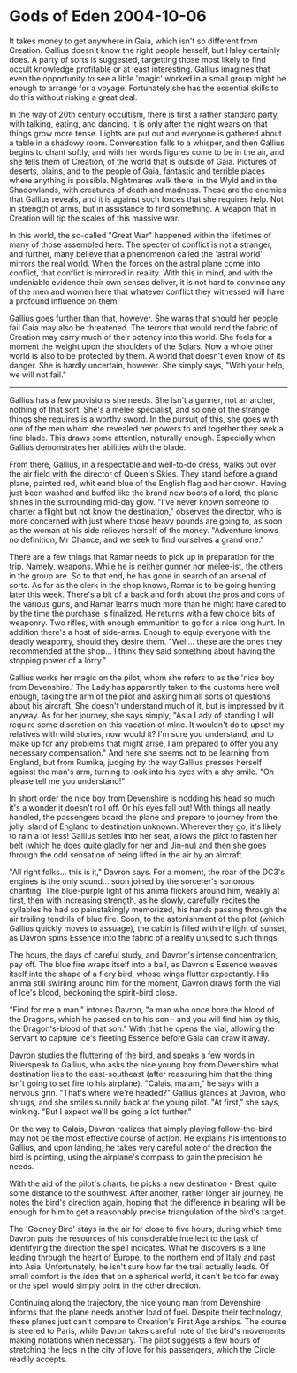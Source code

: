 <!-- TITLE: Gods of Eden 2004-10-06 -->
<!-- SUBTITLE: A game log for Gods of Eden -->

# Gods of Eden 2004-10-06

It takes money to get anywhere in Gaia, which isn't so different from Creation. Gallius doesn't know the right people herself, but Haley certainly does. A party of sorts is suggested, targetting those most likely to find occult knowledge profitable or at least interesting. Gallius imagines that even the opportunity to see a little 'magic' worked in a small group might be enough to arrange for a voyage. Fortunately she has the essential skills to do this without risking a great deal.

In the way of 20th century occultism, there is first a rather standard party, with talking, eating, and dancing. It is only after the night wears on that things grow more tense. Lights are put out and everyone is gathered about a table in a shadowy room. Conversation falls to a whisper, and then Gallius begins to chant softly, and with her words figures come to be in the air, and she tells them of Creation, of the world that is outside of Gaia. Pictures of deserts, plains, and to the people of Gaia, fantastic and terrible places where anything is possible. Nightmares walk there, in the Wyld and in the Shadowlands, with creatures of death and madness. These are the enemies that Gallius reveals, and it is against such forces that she requires help. Not in strength of arms, but in assistance to find something. A weapon that in Creation will tip the scales of this massive war.

In this world, the so-called "Great War" happened within the lifetimes of many of those assembled here. The specter of conflict is not a stranger, and further, many believe that a phenomenon called the 'astral world' mirrors the real world. When the forces on the astral plane come into conflict, that conflict is mirrored in reality. With this in mind, and with the undeniable evidence their own senses deliver, it is not hard to convince any of the men and women here that whatever conflict they witnessed will have a profound influence on them.

Gallius goes further than that, however. She warns that should her people fail Gaia may also be threatened. The terrors that would rend the fabric of Creation may carry much of their potency into this world. She feels for a moment the weight upon the shoulders of the Solars. Now a whole other world is also to be protected by them. A world that doesn't even know of its danger. She is hardly uncertain, however. She simply says, "With your help, we will not fail."

---

Gallius has a few provisions she needs. She isn't a gunner, not an archer, nothing of that sort. She's a melee specialist, and so one of the strange things she requires is a worthy sword. In the pursuit of this, she goes with one of the men whom she revealed her powers to and together they seek a fine blade. This draws some attention, naturally enough. Especially when Gallius demonstrates her abilities with the blade.

From there, Gallius, in a respectable and well-to-do dress, walks out over the air field with the director of Queen's Skies. They stand before a grand plane, painted red, whit eand blue of the English flag and her crown. Having just been washed and buffed like the brand new boots of a lord, the plane shines in the surrounding mid-day glow. "I've never known someone to charter a flight but not know the destination," observes the director, who is more concerned with just where those heavy pounds are going to, as soon as the woman at his side relieves herself of the money. "Adventure knows no definition, Mr Chance, and we seek to find ourselves a grand one."

There are a few things that Ramar needs to pick up in preparation for the trip. Namely, weapons. While he is neither gunner nor melee-ist, the others in the group are. So to that end, he has gone in search of an arsenal of sorts. As far as the clerk in the shop knows, Ramar is to be going hunting later this week. There's a bit of a back and forth about the pros and cons of the various guns, and Ramar learns much more than he might have cared to by the time the purchase is finalized. He returns with a few choice bits of weaponry. Two rifles, with enough emmunition to go for a nice long hunt. In addition there's a host of side-arms. Enough to equip everyone with the deadly weaponry, should they desire them. "Well... these are the ones they recommended at the shop... I think they said something about having the stopping power of a lorry."

Gallius works her magic on the pilot, whom she refers to as the 'nice boy from Devenshire.' The Lady has apparently taken to the customs here well enough, taking the arm of the pilot and asking him all sorts of questions about his aircraft. She doesn't understand much of it, but is impressed by it anyway. As for her journey, she says simply, "As a Lady of standing I will require some discretion on this vacation of mine. It wouldn't do to upset my relatives with wild stories, now would it? I'm sure you understand, and to make up for any problems that might arise, I am prepared to offer you any necessary compensation." And here she seems not to be learning from England, but from Rumika, judging by the way Gallius presses herself against the man's arm, turning to look into his eyes with a shy smile. "Oh please tell me you understand!"

In short order the nice boy from Devenshire is nodding his head so much it's a wonder it doesn't roll off. Or his eyes fall out! With things all neatly handled, the passengers board the plane and prepare to journey from the jolly island of England to destination unknown. Wherever they go, it's likely to rain a lot less! Gallius settles into her seat, allows the pilot to fasten her belt (which he does quite gladly for her and Jin-nu) and then she goes through the odd sensation of being lifted in the air by an aircraft.

"All right folks... this is it," Davron says. For a moment, the roar of the DC3's engines is the only sound... soon joined by the sorcerer's sonorous chanting. The blue-purple light of his anima flickers around him, weakly at first, then with increasing strength, as he slowly, carefully recites the syllables he had so painstakingly memorized, his hands passing through the air trailing tendrils of blue fire. Soon, to the astonishment of the pilot (which Gallius quickly moves to assuage), the cabin is filled with the light of sunset, as Davron spins Essence into the fabric of a reality unused to such things.

The hours, the days of careful study, and Davron's intense concentration, pay off. The blue fire wraps itself into a ball, as Davron's Essence weaves itself into the shape of a fiery bird, whose wings flutter expectantly. His anima still swirling around him for the moment, Davron draws forth the vial of Ice's blood, beckoning the spirit-bird close.

"Find for me a man," intones Davron, "a man who once bore the blood of the Dragons, which he passed on to his son - and you will find him by this, the Dragon's-blood of that son." With that he opens the vial, allowing the Servant to capture Ice's fleeting Essence before Gaia can draw it away.

Davron studies the fluttering of the bird, and speaks a few words in Riverspeak to Gallius, who asks the nice young boy from Devenshire what destination lies to the east-southeast (after reassuring him that the thing isn't going to set fire to his airplane). "Calais, ma'am," he says with a nervous grin. "That's where we're headed?" Gallius glances at Davron, who shrugs, and she smiles sunnily back at the young pilot. "At first," she says, winking. "But I expect we'll be going a lot further."

On the way to Calais, Davron realizes that simply playing follow-the-bird may not be the most effective course of action. He explains his intentions to Gallius, and upon landing, he takes very careful note of the direction the bird is pointing, using the airplane's compass to gain the precision he needs.

With the aid of the pilot's charts, he picks a new destination - Brest, quite some distance to the southwest. After another, rather longer air journey, he notes the bird's direction again, hoping that the difference in bearing will be enough for him to get a reasonably precise triangulation of the bird's target.

The 'Gooney Bird' stays in the air for close to five hours, during which time Davron puts the resources of his considerable intellect to the task of identifying the direction the spell indicates. What he discovers is a line leading through the heart of Europe, to the northern end of Italy and past into Asia. Unfortunately, he isn't sure how far the trail actually leads. Of small comfort is the idea that on a spherical world, it can't be too far away or the spell would simply point in the other direction.

Continuing along the trajectory, the nice young man from Devenshire informs that the plane needs another load of fuel. Despite their technology, these planes just can't compare to Creation's First Age airships. The course is steered to Paris, while Davron takes careful note of the bird's movements, making notations when necessary. The pilot suggests a few hours of stretching the legs in the city of love for his passengers, which the Circle readily accepts.